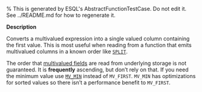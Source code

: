 % This is generated by ESQL's AbstractFunctionTestCase. Do not edit it. See ../README.md for how to regenerate it.

**Description**

Converts a multivalued expression into a single valued column containing the first value. This is most useful when reading from a function that emits multivalued columns in a known order like [`SPLIT`](/reference/query-languages/esql/functions-operators/string-functions.md#esql-split).

The order that [multivalued fields](/reference/query-languages/esql/esql-multivalued-fields.md) are read from
underlying storage is not guaranteed. It is **frequently** ascending, but don’t
rely on that. If you need the minimum value use [`MV_MIN`](/reference/query-languages/esql/functions-operators/mv-functions.md#esql-mv_min) instead of
`MV_FIRST`. `MV_MIN` has optimizations for sorted values so there isn’t a
performance benefit to `MV_FIRST`.

